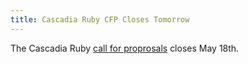 ```yaml
---
title: Cascadia Ruby CFP Closes Tomorrow
---
```


The Cascadia Ruby [call for proprosals][cfp] closes May 18th.

[cfp]: http://cascadiaruby.com/proposals/new
